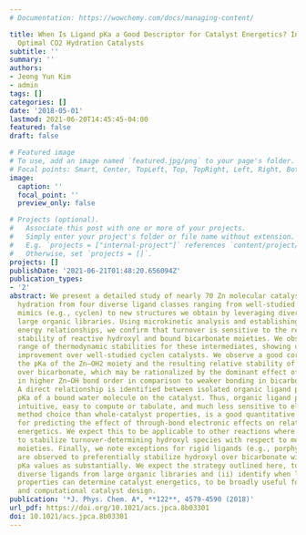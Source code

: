 ```yaml
---
# Documentation: https://wowchemy.com/docs/managing-content/

title: When Is Ligand pKa a Good Descriptor for Catalyst Energetics? In Search of
  Optimal CO2 Hydration Catalysts
subtitle: ''
summary: ''
authors:
- Jeong Yun Kim
- admin
tags: []
categories: []
date: '2018-05-01'
lastmod: 2021-06-20T14:45:45-04:00
featured: false
draft: false

# Featured image
# To use, add an image named `featured.jpg/png` to your page's folder.
# Focal points: Smart, Center, TopLeft, Top, TopRight, Left, Right, BottomLeft, Bottom, BottomRight.
image:
  caption: ''
  focal_point: ''
  preview_only: false

# Projects (optional).
#   Associate this post with one or more of your projects.
#   Simply enter your project's folder or file name without extension.
#   E.g. `projects = ["internal-project"]` references `content/project/deep-learning/index.md`.
#   Otherwise, set `projects = []`.
projects: []
publishDate: '2021-06-21T01:48:20.656094Z'
publication_types:
- '2'
abstract: We present a detailed study of nearly 70 Zn molecular catalysts for CO2
  hydration from four diverse ligand classes ranging from well-studied carbonic anhydrase
  mimics (e.g., cyclen) to new structures we obtain by leveraging diverse hits from
  large organic libraries. Using microkinetic analysis and establishing linear free
  energy relationships, we confirm that turnover is sensitive to the relative thermodynamic
  stability of reactive hydroxyl and bound bicarbonate moieties. We observe a wide
  range of thermodynamic stabilities for these intermediates, showing up to 6 kcal/mol
  improvement over well-studied cyclen catalysts. We observe a good correlation between
  the pKa of the Zn–OH2 moiety and the resulting relative stability of hydroxyl moieties
  over bicarbonate, which may be rationalized by the dominant effect of the difference
  in higher Zn−OH bond order in comparison to weaker bonding in bicarbonate and water.
  A direct relationship is identified between isolated organic ligand pKa and the
  pKa of a bound water molecule on the catalyst. Thus, organic ligand pKa, which is
  intuitive, easy to compute or tabulate, and much less sensitive to electronic structure
  method choice than whole-catalyst properties, is a good quantitative descriptor
  for predicting the effect of through-bond electronic effects on relative CO2 hydration
  energetics. We expect this to be applicable to other reactions where is it essential
  to stabilize turnover-determining hydroxyl species with respect to more weakly bound
  moieties. Finally, we note exceptions for rigid ligands (e.g., porphyrins) that
  are observed to preferentially stabilize hydroxyl over bicarbonate without reducing
  pKa values as substantially. We expect the strategy outlined here, to (i) curate
  diverse ligands from large organic libraries and (ii) identify when ligand-only
  properties can determine catalyst energetics, to be broadly useful for both experimental
  and computational catalyst design.
publication: '*J. Phys. Chem. A*, **122**, 4579-4590 (2018)'
url_pdf: https://doi.org/10.1021/acs.jpca.8b03301
doi: 10.1021/acs.jpca.8b03301
---
```

